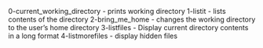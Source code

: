 0-current_working_directory - prints working directory
1-listit - lists contents of the directory
2-bring_me_home - changes the working directory to the user’s home directory
3-listfiles - Display current directory contents in a long format
4-listmorefiles - display hidden files

